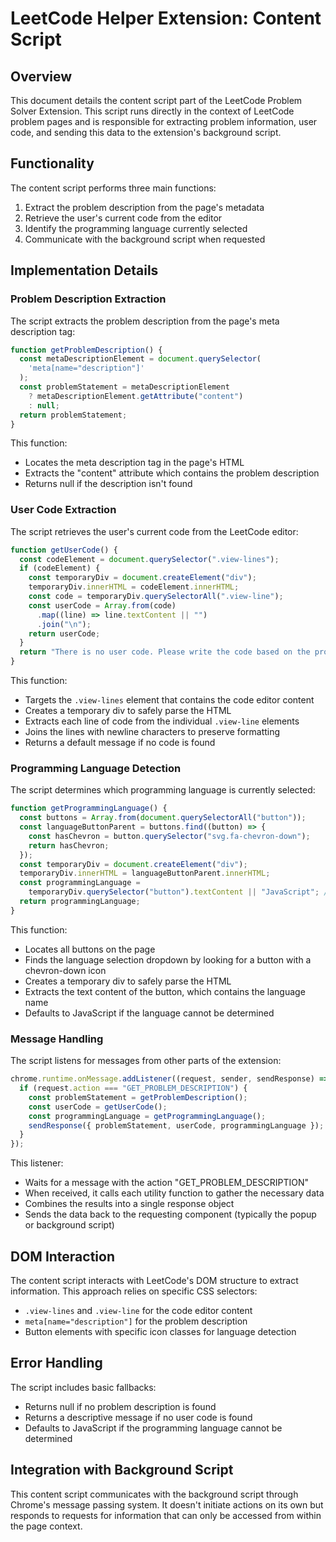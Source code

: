 # LeetCode Helper Extension: Content Script

## Overview

This document details the content script part of the LeetCode Problem Solver Extension. This script runs directly in the context of LeetCode problem pages and is responsible for extracting problem information, user code, and sending this data to the extension's background script.

## Functionality

The content script performs three main functions:

1. Extract the problem description from the page's metadata
2. Retrieve the user's current code from the editor
3. Identify the programming language currently selected
4. Communicate with the background script when requested

## Implementation Details

### Problem Description Extraction

The script extracts the problem description from the page's meta description tag:

```javascript
function getProblemDescription() {
  const metaDescriptionElement = document.querySelector(
    'meta[name="description"]'
  );
  const problemStatement = metaDescriptionElement
    ? metaDescriptionElement.getAttribute("content")
    : null;
  return problemStatement;
}
```

This function:

- Locates the meta description tag in the page's HTML
- Extracts the "content" attribute which contains the problem description
- Returns null if the description isn't found

### User Code Extraction

The script retrieves the user's current code from the LeetCode editor:

```javascript
function getUserCode() {
  const codeElement = document.querySelector(".view-lines");
  if (codeElement) {
    const temporaryDiv = document.createElement("div");
    temporaryDiv.innerHTML = codeElement.innerHTML;
    const code = temporaryDiv.querySelectorAll(".view-line");
    const userCode = Array.from(code)
      .map((line) => line.textContent || "")
      .join("\n");
    return userCode;
  }
  return "There is no user code. Please write the code based on the problem statement.";
}
```

This function:

- Targets the `.view-lines` element that contains the code editor content
- Creates a temporary div to safely parse the HTML
- Extracts each line of code from the individual `.view-line` elements
- Joins the lines with newline characters to preserve formatting
- Returns a default message if no code is found

### Programming Language Detection

The script determines which programming language is currently selected:

```javascript
function getProgrammingLanguage() {
  const buttons = Array.from(document.querySelectorAll("button"));
  const languageButtonParent = buttons.find((button) => {
    const hasChevron = button.querySelector("svg.fa-chevron-down");
    return hasChevron;
  });
  const temporaryDiv = document.createElement("div");
  temporaryDiv.innerHTML = languageButtonParent.innerHTML;
  const programmingLanguage =
    temporaryDiv.querySelector("button").textContent || "JavaScript"; // Default to JavaScript if not found
  return programmingLanguage;
}
```

This function:

- Locates all buttons on the page
- Finds the language selection dropdown by looking for a button with a chevron-down icon
- Creates a temporary div to safely parse the HTML
- Extracts the text content of the button, which contains the language name
- Defaults to JavaScript if the language cannot be determined

### Message Handling

The script listens for messages from other parts of the extension:

```javascript
chrome.runtime.onMessage.addListener((request, sender, sendResponse) => {
  if (request.action === "GET_PROBLEM_DESCRIPTION") {
    const problemStatement = getProblemDescription();
    const userCode = getUserCode();
    const programmingLanguage = getProgrammingLanguage();
    sendResponse({ problemStatement, userCode, programmingLanguage });
  }
});
```

This listener:

- Waits for a message with the action "GET_PROBLEM_DESCRIPTION"
- When received, it calls each utility function to gather the necessary data
- Combines the results into a single response object
- Sends the data back to the requesting component (typically the popup or background script)

## DOM Interaction

The content script interacts with LeetCode's DOM structure to extract information. This approach relies on specific CSS selectors:

- `.view-lines` and `.view-line` for the code editor content
- `meta[name="description"]` for the problem description
- Button elements with specific icon classes for language detection

## Error Handling

The script includes basic fallbacks:

- Returns null if no problem description is found
- Returns a descriptive message if no user code is found
- Defaults to JavaScript if the programming language cannot be determined

## Integration with Background Script

This content script communicates with the background script through Chrome's message passing system. It doesn't initiate actions on its own but responds to requests for information that can only be accessed from within the page context.
